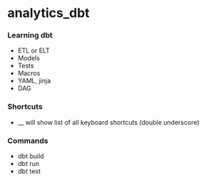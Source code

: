 # analytics_dbt

### Learning dbt
* ETL or ELT
* Models
* Tests
* Macros
* YAML, jinja
* DAG

### Shortcuts
* __ will show list of all keyboard shortcuts (double underscore)

### Commands
* dbt build
* dbt run
* dbt test